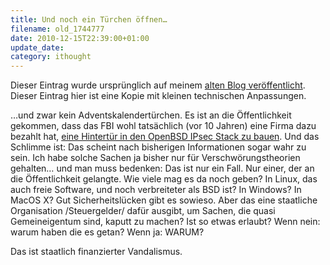 ```yaml
---
title: Und noch ein Türchen öffnen…
filename: old_1744777
date: 2010-12-15T22:39:00+01:00
update_date:
category: ithought
---
```

Dieser Eintrag wurde ursprünglich auf meinem [alten Blog veröffentlicht](https://stu.blogger.de/stories/1744777/). Dieser Eintrag hier ist eine Kopie mit kleinen technischen Anpassungen.

…und zwar kein Adventskalendertürchen. Es ist an die Öffentlichkeit gekommen, dass das FBI wohl tatsächlich (vor 10 Jahren) eine Firma dazu bezahlt hat, [eine Hintertür in den OpenBSD IPsec Stack zu bauen](http://blogs.csoonline.com/1296/an_fbi_backdoor_in_openbsd). Und das Schlimme ist: Das scheint nach bisherigen Informationen sogar wahr zu sein. Ich habe solche Sachen ja bisher nur für Verschwörungstheorien gehalten… und man muss bedenken: Das ist nur ein Fall. Nur einer, der an die Öffentlichkeit gelangte. Wie viele mag es da noch geben? In Linux, das auch freie Software, und noch verbreiteter als BSD ist? In Windows? In MacOS X? Gut Sicherheitslücken gibt es sowieso. Aber das eine staatliche Organisation /Steuergelder/ dafür ausgibt, um Sachen, die quasi Gemeineigentum sind, kaputt zu machen? Ist so etwas erlaubt? Wenn nein: warum haben die es getan? Wenn ja: WARUM?

Das ist staatlich finanzierter Vandalismus.

